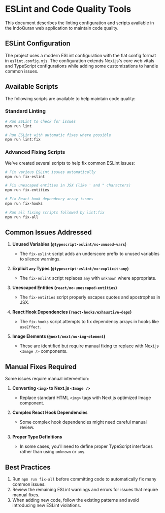# ESLint and Code Quality Tools

This document describes the linting configuration and scripts available in the IndoQuran web application to maintain code quality.

## ESLint Configuration

The project uses a modern ESLint configuration with the flat config format in `eslint.config.mjs`. The configuration extends Next.js's core web vitals and TypeScript configurations while adding some customizations to handle common issues.

## Available Scripts

The following scripts are available to help maintain code quality:

### Standard Linting

```bash
# Run ESLint to check for issues
npm run lint

# Run ESLint with automatic fixes where possible
npm run lint:fix
```

### Advanced Fixing Scripts

We've created several scripts to help fix common ESLint issues:

```bash
# Fix various ESLint issues automatically
npm run fix-eslint

# Fix unescaped entities in JSX (like ' and " characters)
npm run fix-entities

# Fix React hook dependency array issues
npm run fix-hooks

# Run all fixing scripts followed by lint:fix
npm run fix-all
```

## Common Issues Addressed

1. **Unused Variables (`@typescript-eslint/no-unused-vars`)**
   - The `fix-eslint` script adds an underscore prefix to unused variables to silence warnings.

2. **Explicit `any` Types (`@typescript-eslint/no-explicit-any`)**
   - The `fix-eslint` script replaces `any` with `unknown` where appropriate.

3. **Unescaped Entities (`react/no-unescaped-entities`)**
   - The `fix-entities` script properly escapes quotes and apostrophes in JSX.

4. **React Hook Dependencies (`react-hooks/exhaustive-deps`)**
   - The `fix-hooks` script attempts to fix dependency arrays in hooks like `useEffect`.

5. **Image Elements (`@next/next/no-img-element`)**
   - These are identified but require manual fixing to replace with Next.js `<Image />` components.

## Manual Fixes Required

Some issues require manual intervention:

1. **Converting `<img>` to Next.js `<Image />`**
   - Replace standard HTML `<img>` tags with Next.js optimized Image component.

2. **Complex React Hook Dependencies**
   - Some complex hook dependencies might need careful manual review.

3. **Proper Type Definitions**
   - In some cases, you'll need to define proper TypeScript interfaces rather than using `unknown` or `any`.

## Best Practices

1. Run `npm run fix-all` before committing code to automatically fix many common issues.
2. Review the remaining ESLint warnings and errors for issues that require manual fixes.
3. When adding new code, follow the existing patterns and avoid introducing new ESLint violations.
